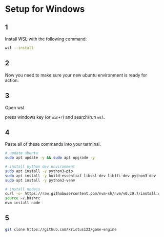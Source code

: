 # Setup for Windows

## 1

Install WSL with the following command:

```bash
wsl --install
```

## 2

Now you need to make sure your new ubuntu environment is ready for action.

## 3

Open wsl

press windows key (or `win+r`)  and search/run `wsl`.

## 4

Paste all of these commands into your terminal.

```bash
# update ubuntu
sudo apt update -y && sudo apt upgrade -y

# install python dev environment
sudo apt install -y python3-pip
sudo apt install -y build-essential libssl-dev libffi-dev python3-dev
sudo apt install -y python3-venv

# install nodejs
curl -o- https://raw.githubusercontent.com/nvm-sh/nvm/v0.39.7/install.sh | bash
source ~/.bashrc
nvm install node
```

## 5

```bash
git clone https://github.com/kristus123/game-engine
```
